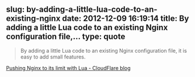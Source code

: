 slug: by-adding-a-little-lua-code-to-an-existing-nginx
date: 2012-12-09 16:19:14
title: By adding a little Lua code to an existing Nginx configuration file,...
type: quote
---

> By adding a little Lua code to an existing Nginx configuration file, it is easy to add small features.

[Pushing Nginx to its limit with Lua - CloudFlare blog](http://j.mp/WQBg8X)
